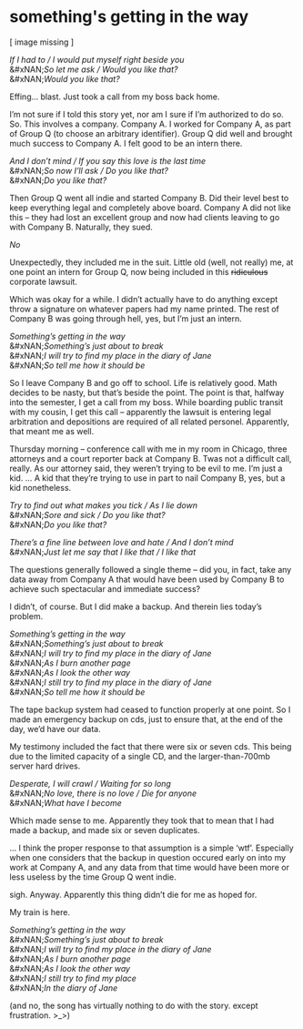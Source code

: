# something's getting in the way

\[ image missing ]

_If I had to / I would put myself right beside you_\
&#xNAN;_&#x53;o let me ask / Would you like that?_\
&#xNAN;_&#x57;ould you like that?_

Effing… blast. Just took a call from my boss back home.

I’m not sure if I told this story yet, nor am I sure if I’m authorized to do so. So. This involves a company. Company A. I worked for Company A, as part of Group Q (to choose an arbitrary identifier). Group Q did well and brought much success to Company A. I felt good to be an intern there.

_And I don’t mind / If you say this love is the last time_\
&#xNAN;_&#x53;o now I’ll ask / Do you like that?_\
&#xNAN;_&#x44;o you like that?_

Then Group Q went all indie and started Company B. Did their level best to keep everything legal and completely above board. Company A did not like this – they had lost an excellent group and now had clients leaving to go with Company B. Naturally, they sued.

_No_

Unexpectedly, they included me in the suit. Little old (well, not really) me, at one point an intern for Group Q, now being included in this ~~ridiculous~~ corporate lawsuit.

Which was okay for a while. I didn’t actually have to do anything except throw a signature on whatever papers had my name printed. The rest of Company B was going through hell, yes, but I’m just an intern.

_Something’s getting in the way_\
&#xNAN;_&#x53;omething’s just about to break_\
&#xNAN;_&#x49; will try to find my place in the diary of Jane_\
&#xNAN;_&#x53;o tell me how it should be_

So I leave Company B and go off to school. Life is relatively good. Math decides to be nasty, but that’s beside the point. The point is that, halfway into the semester, I get a call from my boss. While boarding public transit with my cousin, I get this call – apparently the lawsuit is entering legal arbitration and depositions are required of all related personel. Apparently, that meant me as well.

Thursday morning – conference call with me in my room in Chicago, three attorneys and a court reporter back at Company B. Twas not a difficult call, really. As our attorney said, they weren’t trying to be evil to me. I’m just a kid. … A kid that they’re trying to use in part to nail Company B, yes, but a kid nonetheless.

_Try to find out what makes you tick / As I lie down_\
&#xNAN;_&#x53;ore and sick / Do you like that?_\
&#xNAN;_&#x44;o you like that?_

_There’s a fine line between love and hate / And I don’t mind_\
&#xNAN;_&#x4A;ust let me say that I like that / I like that_

The questions generally followed a single theme – did you, in fact, take any data away from Company A that would have been used by Company B to achieve such spectacular and immediate success?

I didn’t, of course. But I did make a backup. And therein lies today’s problem.

_Something’s getting in the way_\
&#xNAN;_&#x53;omething’s just about to break_\
&#xNAN;_&#x49; will try to find my place in the diary of Jane_\
&#xNAN;_&#x41;s I burn another page_\
&#xNAN;_&#x41;s I look the other way_\
&#xNAN;_&#x49; still try to find my place in the diary of Jane_\
&#xNAN;_&#x53;o tell me how it should be_

The tape backup system had ceased to function properly at one point. So I made an emergency backup on cds, just to ensure that, at the end of the day, we’d have our data.

My testimony included the fact that there were six or seven cds. This being due to the limited capacity of a single CD, and the larger-than-700mb server hard drives.

_Desperate, I will crawl / Waiting for so long_\
&#xNAN;_&#x4E;o love, there is no love / Die for anyone_\
&#xNAN;_&#x57;hat have I become_

Which made sense to me. Apparently they took that to mean that I had made a backup, and made six or seven duplicates.

… I think the proper response to that assumption is a simple ‘wtf’. Especially when one considers that the backup in question occured early on into my work at Company A, and any data from that time would have been more or less useless by the time Group Q went indie.

sigh. Anyway. Apparently this thing didn’t die for me as hoped for.

My train is here.

_Something’s getting in the way_\
&#xNAN;_&#x53;omething’s just about to break_\
&#xNAN;_&#x49; will try to find my place in the diary of Jane_\
&#xNAN;_&#x41;s I burn another page_\
&#xNAN;_&#x41;s I look the other way_\
&#xNAN;_&#x49; still try to find my place_\
&#xNAN;_&#x49;n the diary of Jane_

(and no, the song has virtually nothing to do with the story. except frustration. >\_>)
